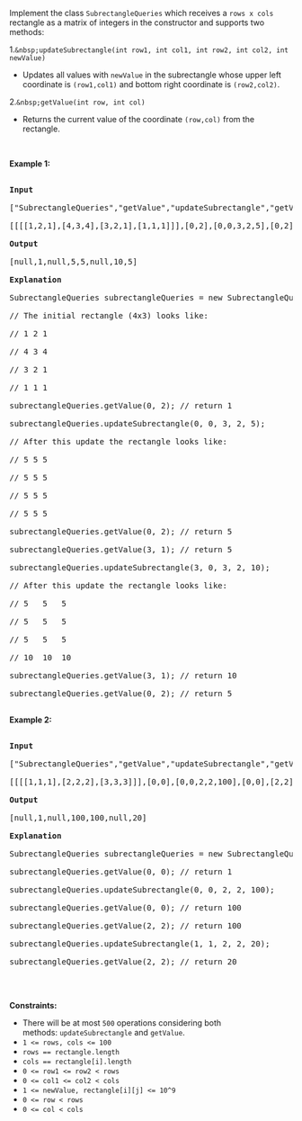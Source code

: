 Implement the class `` SubrectangleQueries ``&nbsp;which receives a `` rows x cols `` rectangle as a matrix of integers in the constructor and supports two methods:

1.`` &nbsp;updateSubrectangle(int row1, int col1, int row2, int col2, int newValue) ``

*   Updates all values with `` newValue `` in the subrectangle whose upper left coordinate is `` (row1,col1) `` and bottom right coordinate is `` (row2,col2) ``.

2.`` &nbsp;getValue(int row, int col) ``

*   Returns the current value of the coordinate `` (row,col) `` from&nbsp;the rectangle.

&nbsp;

__Example 1:__

<pre>
<strong>Input</strong>
["SubrectangleQueries","getValue","updateSubrectangle","getValue","getValue","updateSubrectangle","getValue","getValue"]
[[[[1,2,1],[4,3,4],[3,2,1],[1,1,1]]],[0,2],[0,0,3,2,5],[0,2],[3,1],[3,0,3,2,10],[3,1],[0,2]]
<strong>Output</strong>
[null,1,null,5,5,null,10,5]
<strong>Explanation</strong>
SubrectangleQueries subrectangleQueries = new SubrectangleQueries([[1,2,1],[4,3,4],[3,2,1],[1,1,1]]);  
// The initial rectangle (4x3) looks like:
// 1 2 1
// 4 3 4
// 3 2 1
// 1 1 1
subrectangleQueries.getValue(0, 2); // return 1
subrectangleQueries.updateSubrectangle(0, 0, 3, 2, 5);
// After this update the rectangle looks like:
// 5 5 5
// 5 5 5
// 5 5 5
// 5 5 5 
subrectangleQueries.getValue(0, 2); // return 5
subrectangleQueries.getValue(3, 1); // return 5
subrectangleQueries.updateSubrectangle(3, 0, 3, 2, 10);
// After this update the rectangle looks like:
// 5   5   5
// 5   5   5
// 5   5   5
// 10  10  10 
subrectangleQueries.getValue(3, 1); // return 10
subrectangleQueries.getValue(0, 2); // return 5
</pre>

__Example 2:__

<pre>
<strong>Input</strong>
["SubrectangleQueries","getValue","updateSubrectangle","getValue","getValue","updateSubrectangle","getValue"]
[[[[1,1,1],[2,2,2],[3,3,3]]],[0,0],[0,0,2,2,100],[0,0],[2,2],[1,1,2,2,20],[2,2]]
<strong>Output</strong>
[null,1,null,100,100,null,20]
<strong>Explanation</strong>
SubrectangleQueries subrectangleQueries = new SubrectangleQueries([[1,1,1],[2,2,2],[3,3,3]]);
subrectangleQueries.getValue(0, 0); // return 1
subrectangleQueries.updateSubrectangle(0, 0, 2, 2, 100);
subrectangleQueries.getValue(0, 0); // return 100
subrectangleQueries.getValue(2, 2); // return 100
subrectangleQueries.updateSubrectangle(1, 1, 2, 2, 20);
subrectangleQueries.getValue(2, 2); // return 20
</pre>

&nbsp;

__Constraints:__

<ul><li>There will be at most <code><font face="monospace">500</font></code>&nbsp;operations considering both methods:&nbsp;<code>updateSubrectangle</code> and <code>getValue</code>.</li><li><code>1 &lt;= rows, cols &lt;= 100</code></li><li><code>rows ==&nbsp;rectangle.length</code></li><li><code>cols == rectangle[i].length</code></li><li><code>0 &lt;= row1 &lt;= row2 &lt; rows</code></li><li><code>0 &lt;= col1 &lt;= col2 &lt; cols</code></li><li><code>1 &lt;= newValue, rectangle[i][j] &lt;= 10^9</code></li><li><code>0 &lt;= row &lt; rows</code></li><li><code>0 &lt;= col &lt; cols</code></li></ul>